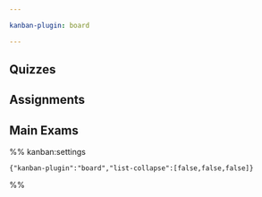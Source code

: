 ```yaml
---

kanban-plugin: board

---
```


## Quizzes



## Assignments



## Main Exams





%% kanban:settings
```
{"kanban-plugin":"board","list-collapse":[false,false,false]}
```
%%